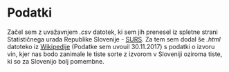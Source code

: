 # Podatki

Začel sem z uvažavnjem *.csv* datotek, ki sem jih prenesel iz spletne strani Statističnega urada Republike Slovenije - [SURS](http://pxweb.stat.si/pxweb/Database/Okolje/Okolje.asp#15).
Za tem sem dodal še *.html* datoteko iz [Wikipedije](https://en.wikipedia.org/wiki/List_of_grape_varieties) (Podatke sem uvouil 30.11.2017) s podatki o izvoru vin, kjer nas bodo zanimale le tiste sorte z izvorom v Sloveniji oziroma tiste, ki so za Slovenijo bolj pomembne.


